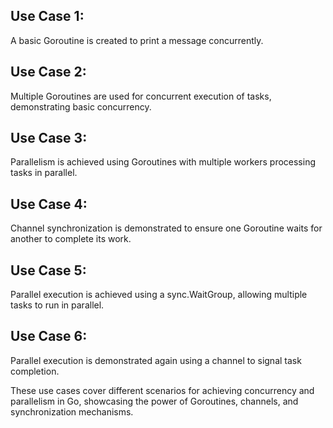 ## Use Case 1:
 A basic Goroutine is created to print a message concurrently.

## Use Case 2: 
 Multiple Goroutines are used for concurrent execution of tasks, demonstrating basic concurrency.

## Use Case 3: 
 Parallelism is achieved using Goroutines with multiple workers processing tasks in parallel.

## Use Case 4: 
 Channel synchronization is demonstrated to ensure one Goroutine waits for another to complete its work.

## Use Case 5:
 Parallel execution is achieved using a sync.WaitGroup, allowing multiple tasks to run in parallel.

## Use Case 6:
 Parallel execution is demonstrated again using a channel to signal task completion.

These use cases cover different scenarios for achieving concurrency and parallelism in Go, showcasing the power of Goroutines, channels, and synchronization mechanisms.
